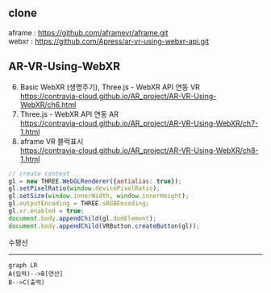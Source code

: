 ## clone

aframe : <https://github.com/aframevr/aframe.git>  
webxr : <https://github.com/Apress/ar-vr-using-webxr-api.git>

## AR-VR-Using-WebXR
6. Basic WebXR (생명주기), Three.js - WebXR API 연동 VR  
 <https://contravia-cloud.github.io/AR_project/AR-VR-Using-WebXR/ch6.html>
7. Three.js - WebXR API 연동 AR   
<https://contravia-cloud.github.io/AR_project/AR-VR-Using-WebXR/ch7-1.html>
8. aframe VR 블럭표시  
 <https://contravia-cloud.github.io/AR_project/AR-VR-Using-WebXR/ch8-1.html>


```javascript
// create context
gl = new THREE.WebGLRenderer({antialias: true});
gl.setPixelRatio(window.devicePixelRatio);
gl.setSize(window.innerWidth, window.innerHeight);
gl.outputEncoding = THREE.sRGBEncoding;
gl.xr.enabled = true;
document.body.appendChild(gl.domElement);
document.body.appendChild(VRButton.createButton(gl));

```
수평선

---

```mermaid
graph LR
A(입력)-->B[연산]
B-->C(출력)
```




